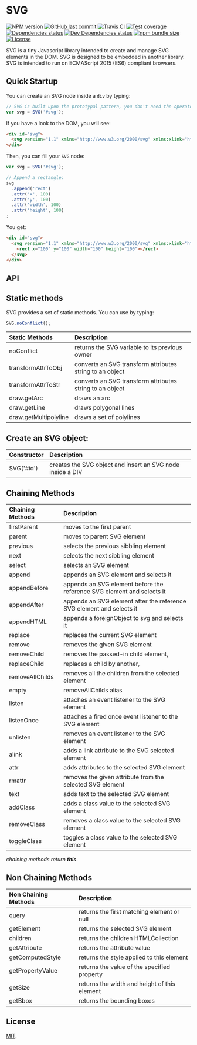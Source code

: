 # SVG

[![NPM version][npm-image]][npm-url]
[![GitHub last commit][commit-image]][commit-url]
[![Travis CI][travis-image]][travis-url]
[![Test coverage][coveralls-image]][coveralls-url]
[![Dependencies status][dependencies-image]][dependencies-url]
[![Dev Dependencies status][devdependencies-image]][devdependencies-url]
[![npm bundle size][npm-bundle-size-image]][npm-bundle-size-url]
[![License][license-image]](LICENSE.md)

SVG is a tiny Javascript library intended to create and manage SVG elements in the DOM. SVG is designed to be embedded in another library. SVG is intended to run on ECMAScript 2015 (ES6) compliant browsers.


## Quick Startup

You can create an SVG node inside a `div` by typing:

```javascript
// SVG is built upon the prototypal pattern, you don't need the operator 'new'.
var svg = SVG('#svg');
```

If you have a look to the DOM, you will see:

```html
<div id="svg">
  <svg version="1.1" xmlns="http://www.w3.org/2000/svg" xmlns:xlink="http://www.w3.org/1999/xlink"></svg>
</div>
```

Then, you can fill your `SVG` node:

```Javascript
var svg = SVG('#svg');

// Append a rectangle:
svg
  .append('rect')
  .attr('x', 100)
  .attr('y', 100)
  .attr('width', 100)
  .attr('height', 100)
;
```

You get:

```html
<div id="svg">
  <svg version="1.1" xmlns="http://www.w3.org/2000/svg" xmlns:xlink="http://www.w3.org/1999/xlink">
    <rect x="100" y="100" width="100" height="100"></rect>
  </svg>
</div>
```


## API

## Static methods

SVG provides a set of static methods. You can use by typing:

```javascript
SVG.noConflict();
```

| Static Methods          | Description |
|:------------------------|:------------|
| noConflict              | returns the SVG variable to its previous owner |
| transformAttrToObj      | converts an SVG transform attributes string to an object |
| transformAttrToStr      | converts an SVG transform attributes string to an object |
| draw.getArc             | draws an arc |
| draw.getLine            | draws polygonal lines |
| draw.getMultipolyline   | draws a set of polylines |



## Create an SVG object:

| Constructor | Description |
|:------------|:------------|
| SVG('#id') | creates the SVG object and insert an SVG node inside a DIV |


## Chaining Methods

| Chaining Methods  | Description |
|:------------------|:------------|
| firstParent       | moves to the first parent |
| parent            | moves to parent SVG element |
| previous          | selects the previous sibbling element |
| next              | selects the next sibbling element |
| select            | selects an SVG element |
| append            | appends an SVG element and selects it |
| appendBefore      | appends an SVG element before the reference SVG element and selects it |
| appendAfter       | appends an SVG element after the reference SVG element and selects it |
| appendHTML        | appends a foreignObject to svg and selects it |
| replace           | replaces the current SVG element |
| remove            | removes the given SVG element |
| removeChild       | removes the passed-in child element,
| replaceChild      | replaces a child by another,
| removeAllChilds   | removes all the children from the selected element |
| empty             | removeAllChilds alias |
| listen            | attaches an event listener to the SVG element |
| listenOnce        | attaches a fired once event listener to the SVG element |
| unlisten          | removes an event listener to the SVG element |
| alink             | adds a link attribute to the SVG selected element |
| attr              | adds attributes to the selected SVG element |
| rmattr            | removes the given attribute from the selected SVG element |
| text              | adds text to the selected SVG element |
| addClass          | adds a class value to the selected SVG element |
| removeClass       | removes a class value to the selected SVG element |
| toggleClass       | toggles a class value to the selected SVG element |

*chaining methods return **this***.


## Non Chaining Methods

| Non Chaining Methods  | Description |
|:----------------------|:------------|
|  query                | returns the first matching element or null |
|  getElement           | returns the selected SVG element |
| children              | returns the children HTMLCollection |
|  getAttribute         | returns the attribute value |
|  getComputedStyle     | returns the style applied to this element |
|  getPropertyValue     | returns the value of the specified property |
|  getSize              | returns the width and height of this element |
|  getBbox              | returns the bounding boxes |


## License

[MIT](LICENSE.md).

<!--- URls -->

[npm-image]: https://img.shields.io/npm/v/@mobilabs/svg.svg?style=flat-square
[release-image]: https://img.shields.io/github/release/jclo/svg.svg?include_prereleases&style=flat-square
[commit-image]: https://img.shields.io/github/last-commit/jclo/svg.svg?style=flat-square
[travis-image]: https://img.shields.io/travis/jclo/svg.svg?style=flat-square
[coveralls-image]: https://img.shields.io/coveralls/jclo/svg/master.svg?style=flat-square
[dependencies-image]: https://david-dm.org/jclo/svg/status.svg?theme=shields.io
[devdependencies-image]: https://david-dm.org/jclo/svg/dev-status.svg?theme=shields.io
[npm-bundle-size-image]: https://img.shields.io/bundlephobia/minzip/@mobilabs/svg.svg?style=flat-square
[license-image]: https://img.shields.io/npm/l/@mobilabs/svg.svg?style=flat-square

[npm-url]: https://www.npmjs.com/package/@mobilabs/svg
[release-url]: https://github.com/jclo/svg/tags
[commit-url]: https://github.com/jclo/svg/commits/master
[travis-url]: https://travis-ci.org/jclo/svg
[coveralls-url]: https://coveralls.io/github/jclo/svg?branch=master
[dependencies-url]: https://david-dm.org/jclo/svg
[devdependencies-url]: https://david-dm.org/jclo/svg?type=dev
[license-url]: http://opensource.org/licenses/MIT
[npm-bundle-size-url]: https://img.shields.io/bundlephobia/minzip/@mobilabs/svg
